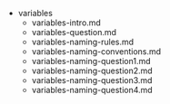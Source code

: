 - variables	
	- variables-intro.md	
	- variables-question.md	
	- variables-naming-rules.md	
	- variables-naming-conventions.md	
	- variables-naming-question1.md	
	- variables-naming-question2.md	
	- variables-naming-question3.md	
	- variables-naming-question4.md	
